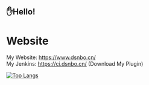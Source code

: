 ## ✋Hello!

# Website
My Website: https://www.dsnbo.cn/  
My Jenkins: https://ci.dsnbo.cn/  (Download My Plugin)  

[![Top Langs](https://github-readme-stats.vercel.app/api/top-langs/?username=dongshaonb&layout=compact)](https://github.com/anuraghazra/github-readme-stats)
